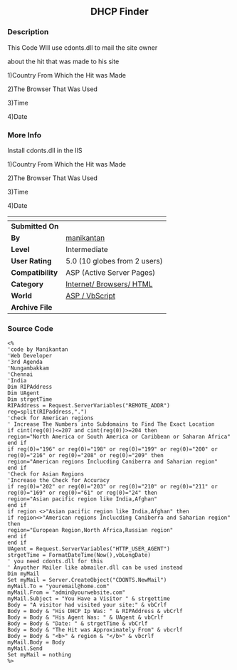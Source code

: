 ﻿<div align="center">

## DHCP Finder


</div>

### Description

This Code WIll use cdonts.dll to mail the site owner

about the hit that was made to his site

1)Country From Which the Hit was Made

2)The Browser That Was Used

3)Time

4)Date
 
### More Info
 
Install cdonts.dll in the IIS

1)Country From Which the Hit was Made

2)The Browser That Was Used

3)Time

4)Date


<span>             |<span>
---                |---
**Submitted On**   |
**By**             |[manikantan](https://github.com/Planet-Source-Code/PSCIndex/blob/master/ByAuthor/manikantan.md)
**Level**          |Intermediate
**User Rating**    |5.0 (10 globes from 2 users)
**Compatibility**  |ASP \(Active Server Pages\)
**Category**       |[Internet/ Browsers/ HTML](https://github.com/Planet-Source-Code/PSCIndex/blob/master/ByCategory/internet-browsers-html__4-9.md)
**World**          |[ASP / VbScript](https://github.com/Planet-Source-Code/PSCIndex/blob/master/ByWorld/asp-vbscript.md)
**Archive File**   |[](https://github.com/Planet-Source-Code/manikantan-dhcp-finder__4-6301/archive/master.zip)





### Source Code

```
<%
'code by Manikantan
'Web Developer
'3rd Agenda
'Nungambakkam
'Chennai
'India
Dim RIPAddress
Dim UAgent
Dim strgetTime
RIPAddress = Request.ServerVariables("REMOTE_ADDR")
reg=split(RIPaddress,".")
'check for American regions
' Increase The Numbers into Subdomains to Find The Exact Location
if cint(reg(0))<=207 and cint(reg(0))>=204 then
region="North America or South America or Caribbean or Saharan Africa"
end if
if reg(0)="196" or reg(0)="198" or reg(0)="199" or reg(0)="200" or reg(0)="216" or reg(0)="208" or reg(0)="209" then
region="American regions Inclucding Caniberra and Saharian region"
end if
'Check for Asian Regions
'Increase the Check for Accuracy
if reg(0)="202" or reg(0)="203" or reg(0)="210" or reg(0)="211" or reg(0)="169" or reg(0)="61" or reg(0)="24" then
region="Asian pacific region like India,Afghan"
end if
if region <>"Asian pacific region like India,Afghan" then
if region<>"American regions Inclucding Caniberra and Saharian region" then
region="European Region,North Africa,Russian region"
end if
end if
UAgent = Request.ServerVariables("HTTP_USER_AGENT")
strgetTime = FormatDateTime(Now(),vbLongDate)
' you need cdonts.dll for this
' Anyother Mailer like abmailer.dll can be used instead
Dim myMail
Set myMail = Server.CreateObject("CDONTS.NewMail")
myMail.To = "youremail@home.com"
myMail.From = "admin@yourwebsite.com"
myMail.Subject = "You Have a Visitor " & strgettime
Body = "A visitor had visited your site:" & vbCrlf
Body = Body & "His DHCP Ip Was: " & RIPAddress & vbCrlf
Body = Body & "His Agent Was: " & UAgent & vbCrlf
Body = Body & "Date: " & strgetTime & vbCrlf
Body = Body & "The Hit was Approximately From" & vbcrlf
Body = Body & "<b>" & region & "</b>" & vbcrlf
myMail.Body = Body
myMail.Send
Set myMail = nothing
%>
```


